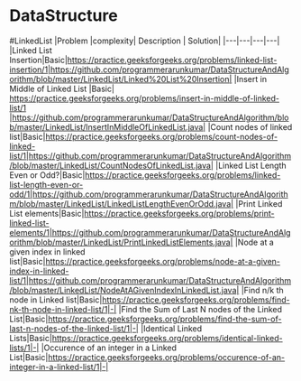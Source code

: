 # DataStructure
#LinkedList
|Problem |complexity| Description | Solution|
|---|---|---|---|
|Linked List Insertion|Basic|https://practice.geeksforgeeks.org/problems/linked-list-insertion/1|https://github.com/programmerarunkumar/DataStructureAndAlgorithm/blob/master/LinkedList/Linked%20List%20Insertion|
|Insert in Middle of Linked List |Basic| https://practice.geeksforgeeks.org/problems/insert-in-middle-of-linked-list/1 |https://github.com/programmerarunkumar/DataStructureAndAlgorithm/blob/master/LinkedList/InsertInMiddleOfLinkedList.java|
|Count nodes of linked list|Basic|https://practice.geeksforgeeks.org/problems/count-nodes-of-linked-list/1|https://github.com/programmerarunkumar/DataStructureAndAlgorithm/blob/master/LinkedList/CountNodesOfLinkedList.java|
|Linked List Length Even or Odd?|Basic|https://practice.geeksforgeeks.org/problems/linked-list-length-even-or-odd/1|https://github.com/programmerarunkumar/DataStructureAndAlgorithm/blob/master/LinkedList/LinkedListLengthEvenOrOdd.java|
|Print Linked List elements|Basic|https://practice.geeksforgeeks.org/problems/print-linked-list-elements/1|https://github.com/programmerarunkumar/DataStructureAndAlgorithm/blob/master/LinkedList/PrintLinkedListElements.java|
|Node at a given index in linked list|Basic|https://practice.geeksforgeeks.org/problems/node-at-a-given-index-in-linked-list/1|https://github.com/programmerarunkumar/DataStructureAndAlgorithm/blob/master/LinkedList/NodeAtAGivenIndexInLinkedList.java|
|Find n/k th node in Linked list|Basic|https://practice.geeksforgeeks.org/problems/find-nk-th-node-in-linked-list/1|-|
|Find the Sum of Last N nodes of the Linked List|Basic|https://practice.geeksforgeeks.org/problems/find-the-sum-of-last-n-nodes-of-the-linked-list/1|-|
|Identical Linked Lists|Basic|https://practice.geeksforgeeks.org/problems/identical-linked-lists/1|-|
|Occurence of an integer in a Linked List|Basic|https://practice.geeksforgeeks.org/problems/occurence-of-an-integer-in-a-linked-list/1|-|


